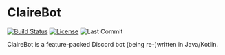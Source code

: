 # ClaireBot
[![Build Status](https://img.shields.io/jenkins/build?jobUrl=https%3A%2F%2Fci.sidpatchy.com%2Fjob%2FClaireBot%2F&style=flat-square)](https://ci.sidpatchy.com/job/ClaireBot/)
[![License](https://img.shields.io/github/license/Sidpatchy/ClaireBot?style=flat-square)](https://github.com/Sidpatchy/ClaireBot/blob/main/LICENSE)
![Last Commit](https://img.shields.io/github/last-commit/Sidpatchy/ClaireBot?style=flat-square)

ClaireBot is a feature-packed Discord bot (being re-)written in Java/Kotlin.
